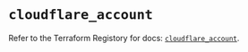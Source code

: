 # `cloudflare_account`

Refer to the Terraform Registory for docs: [`cloudflare_account`](https://registry.terraform.io/providers/cloudflare/cloudflare/4.20.0/docs/resources/account).
